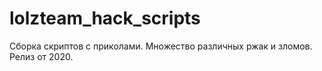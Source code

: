 # lolzteam_hack_scripts
Сборка скриптов с приколами.
Множество различных ржак и зломов.
Релиз от 2020.
